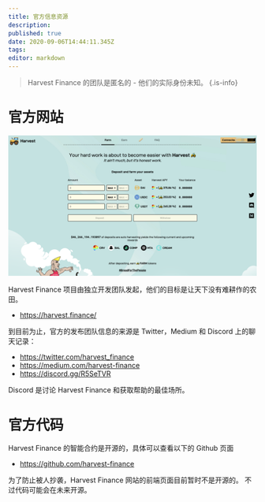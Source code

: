 ```yaml
---
title: 官方信息资源
description: 
published: true
date: 2020-09-06T14:44:11.345Z
tags: 
editor: markdown
---
```



> Harvest Finance 的团队是匿名的 - 他们的实际身份未知。
{.is-info}

# 官方网站
![homepage.png](/homepage.png)

Harvest Finance 项目由独立开发团队发起，他们的目标是让天下没有难耕作的农田。

- https://harvest.finance/

到目前为止，官方的发布团队信息的来源是 Twitter，Medium 和 Discord 上的聊天记录：

- https://twitter.com/harvest_finance
- https://medium.com/harvest-finance
- https://discord.gg/R5SeTVR

Discord 是讨论 Harvest Finance 和获取帮助的最佳场所。

# 官方代码

Harvest Finance 的智能合约是开源的，具体可以查看以下的 Github 页面

- https://github.com/harvest-finance

为了防止被人抄袭，Harvest Finance 网站的前端页面目前暂时不是开源的。 不过代码可能会在未来开源。
